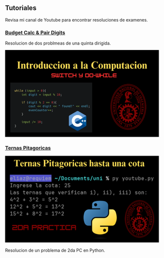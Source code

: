 ## Tutoriales

Revisa mi canal de Youtube para encontrar resoluciones de examenes.


### [Budget Calc & Pair Digits](https://youtu.be/rROFjNwzvc4?feature=shared)

Resolucion de dos problmeas de una quinta dirigida.

![Miniature](./while.png)


### [Ternas Pitagoricas](https://youtu.be/sQId1d5ccLw)

![Miniature](./ternas.png)

Resolucion de un problema de 2da PC en Python.
